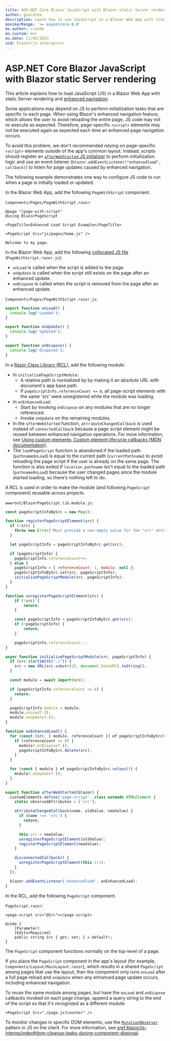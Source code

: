 ```yaml
---
title: ASP.NET Core Blazor JavaScript with Blazor static Server rendering
author: guardrex
description: Learn how to use JavaScript in a Blazor Web App with static Server rendering.
monikerRange: '>= aspnetcore-8.0'
ms.author: riande
ms.custom: mvc
ms.date: 11/03/2023
uid: blazor/js-interop/ssr
---
```

# ASP.NET Core Blazor JavaScript with Blazor static Server rendering

<!-- UPDATE 9.0 Activate after release and INCLUDE is updated

[!INCLUDE[](~/includes/not-latest-version.md)]

-->

This article explains how to load JavaScript (JS) in a Blazor Web App with static Server rendering and [enhanced navigation](xref:blazor/fundamentals/routing#enhanced-navigation-and-form-handling).

Some applications may depend on JS to perform initialization tasks that are specific to each page. When using Blazor's enhanced navigation feature, which allows the user to avoid reloading the entire page, JS code may not re-execute as expected. Therefore, page-specific `<script>` elements may not be executed again as expected each time an enhanced page navigation occurs.

To avoid this problem, we don't recommended relying on page-specific `<script>` elements outside of the app's common layout. Instead, scripts should register an [`afterWebStarted` JS initializer](xref:blazor/fundamentals/startup#javascript-initializers) to perform initialization logic and use an event listener (`blazor.addEventListener("enhancedload", callback)`) to listen for page updates caused by enhanced navigation.

The following example demonstrates one way to configure JS code to run when a page is initially loaded or updated.

In the Blazor Web App, add the following `PageWithScript` component.

`Components/Pages/PageWithScript.razor`:

```razor
@page "/page-with-script"
@using BlazorPageScript

<PageTitle>Enhanced Load Script Example</PageTitle>

<PageScript Src="js/pages/home.js" />

Welcome to my page.
```

In the Blazor Web App, add the following [collocated JS file](xref:blazor/js-interop/index#load-a-script-from-an-external-javascript-file-js-collocated-with-a-component) (`PageWithScript.razor.js`):

* `onLoad` is called when the script is added to the page.
* `onUpdate` is called when the script still exists on the page after an enhanced update.
* `onDispose` is called when the script is removed from the page after an enhanced update.

`Components/Pages/PageWithScript.razor.js`:

```javascript
export function onLoad() {
  console.log('Loaded');
}

export function onUpdate() {
  console.log('Updated');
}

export function onDispose() {
  console.log('Disposed');
}
```

In a [Razor Class Library (RCL)](xref:blazor/components/class-libraries), add the following module:

* In `initializePageScriptModule`:
  * A relative path is normalized by by making it an absolute URL with document's app base path.
  * If `pageScriptInfo.referenceCount <= 0`, all page-script elements with the same 'src' were unregistered while the module was loading.
* In `onEnhancedLoad`:
  * Start by invoking `onDispose` on any modules that are no longer referenced.
  * Invoke `onUpdate` on the remaining modules.
* In the `afterWebStarted` function, `attributeChangedCallback` is used instead of `connectedCallback` because a page script element might be reused between enhanced navigation operations. For more information, see [Using custom elements: Custom element lifecycle callbacks (MDN documentation)](https://developer.mozilla.org/docs/Web/API/Web_components/Using_custom_elements#custom_element_lifecycle_callbacks).
* The `loadPageScript` function is abandoned if the loaded path (`pathnameOnLoad`) is equal to the current path (`currentPathname`) to avoid reloading the page script if the user is already on the same page. The function is also exited if `location.pathname` isn't equal to the loaded path (`pathnameOnLoad`) because the user changed pages since the module started loading, so there's nothing left to do.

A RCL is used in order to make the module (and following `PageScript` component) reusable across projects.

`wwwroot/BlazorPageScript.lib.module.js`:

```javascript
const pageScriptInfoBySrc = new Map();

function registerPageScriptElement(src) {
  if (!src) {
    throw new Error('Must provide a non-empty value for the "src" attribute.');
  }

  let pageScriptInfo = pageScriptInfoBySrc.get(src);

  if (pageScriptInfo) {
    pageScriptInfo.referenceCount++;
  } else {
    pageScriptInfo = { referenceCount: 1, module: null };
    pageScriptInfoBySrc.set(src, pageScriptInfo);
    initializePageScriptModule(src, pageScriptInfo);
  }
}

function unregisterPageScriptElement(src) {
    if (!src) {
        return;
    }

    const pageScriptInfo = pageScriptInfoBySrc.get(src);
    if (!pageScriptInfo) {
        return;
    }

    pageScriptInfo.referenceCount--;
}

async function initializePageScriptModule(src, pageScriptInfo) {
  if (src.startsWith("./")) {
    src = new URL(src.substr(2), document.baseURI).toString();
  }

  const module = await import(src);

  if (pageScriptInfo.referenceCount <= 0) {
    return;
  }

  pageScriptInfo.module = module;
  module.onLoad?.();
  module.onUpdate?.();
}

function onEnhancedLoad() {
  for (const [src, { module, referenceCount }] of pageScriptInfoBySrc) {
    if (referenceCount <= 0) {
      module?.onDispose?.();
      pageScriptInfoBySrc.delete(src);
    }
  }

  for (const { module } of pageScriptInfoBySrc.values()) {
    module?.onUpdate?.();
  }
}

export function afterWebStarted(blazor) {
  customElements.define('page-script', class extends HTMLElement {
    static observedAttributes = ['src'];

    attributeChangedCallback(name, oldValue, newValue) {
      if (name !== 'src') {
        return;
      }

      this.src = newValue;
      unregisterPageScriptElement(oldValue);
      registerPageScriptElement(newValue);
    }

    disconnectedCallback() {
      unregisterPageScriptElement(this.src);
    }
  });

  blazor.addEventListener('enhancedload', onEnhancedLoad);
}
```

In the RCL, add the following `PageScript` component.

`PageScript.razor`:

```razor
<page-script src="@Src"></page-script>

@code {
    [Parameter]
    [EditorRequired]
    public string Src { get; set; } = default!;
}
```

The `PageScript` component functions normally on the top-level of a page.

If you place the `PageScript` component in the app's layout (for example, `Components/Layout/MainLayout.razor`), which results in a shared `PageScript` among pages that use the layout, then the component only runs `onLoad` after a full page reload and `onUpdate` when any enhanced page update occurs, including enhanced navigation.

To reuse the same module among pages, but have the `onLoad` and `onDispose` callbacks invoked on each page change, append a query string to the end of the script so that it's recognized as a different module:

```razor
<PageScript Src="./page.js?counter" />
```

To monitor changes in specific DOM elements, use the [`MutationObserver`](https://developer.mozilla.org/docs/Web/API/MutationObserver) pattern in JS on the client. For more information, see <xref:blazor/js-interop/index#dom-cleanup-tasks-during-component-disposal>.
